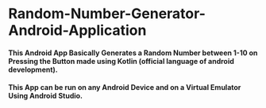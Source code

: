 # Random-Number-Generator-Android-Application
#### This Android App Basically Generates a Random Number between 1-10 on Pressing the Button made using Kotlin (official language of android development).
#### This App can be run on any Android Device and on a Virtual  Emulator Using Android Studio.
